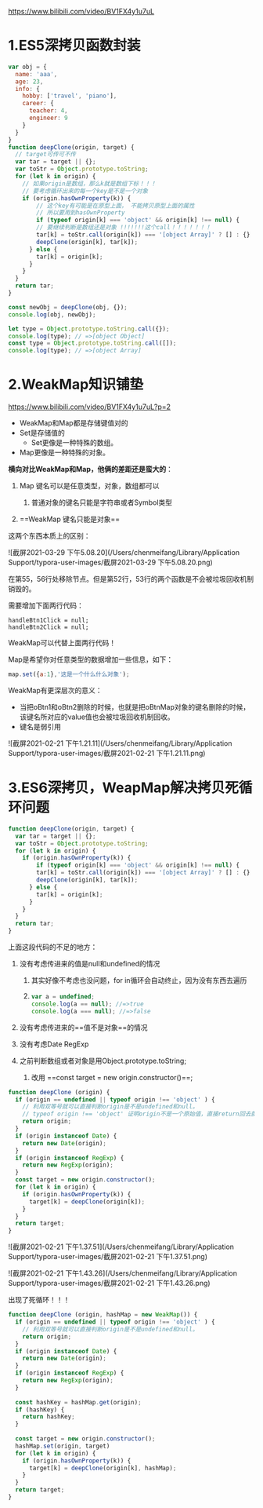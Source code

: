 https://www.bilibili.com/video/BV1FX4y1u7uL

# 1.ES5深拷贝函数封装

```javascript
var obj = {
  name: 'aaa',
  age: 23,
  info: {
    hobby: ['travel', 'piano'],
    career: {
      teacher: 4,
      engineer: 9
    }
  }
}
function deepClone(origin, target) {
  // target可传可不传
  var tar = target || {};
  var toStr = Object.prototype.toString; 
  for (let k in origin) {
    // 如果origin是数组，那么k就是数组下标！！！
    // 要考虑循环出来的每一个key是不是一个对象
    if (origin.hasOwnProperty(k)) {
        // 这个key有可能是在原型上面， 不能拷贝原型上面的属性 
        // 所以要用到hasOwnProperty
        if (typeof origin[k] === 'object' && origin[k] !== null) {
        // 要继续判断是数组还是对象 !!!!!!!这个call！！！！！！！
        tar[k] = toStr.call(origin[k]) === '[object Array]' ? [] : {}
        deepClone(origin[k], tar[k]);
      } else {
        tar[k] = origin[k];
      }
    }
  }
  return tar;
}

const newObj = deepClone(obj, {});
console.log(obj, newObj);
```

```javascript
let type = Object.prototype.toString.call({});
console.log(type); // =>[object Object]
const type = Object.prototype.toString.call([]);
console.log(type); // =>[object Array]
```

# 2.WeakMap知识铺垫

https://www.bilibili.com/video/BV1FX4y1u7uL?p=2

* WeakMap和Map都是存储键值对的
* Set是存储值的
  * Set更像是一种特殊的数组。
* Map更像是一种特殊的对象。



**横向对比WeakMap和Map，他俩的差距还是蛮大的**：

1. Map 键名可以是任意类型，对象，数组都可以
   1. 普通对象的键名只能是字符串或者Symbol类型

2. ==WeakMap 键名只能是对象==



这两个东西本质上的区别：

![截屏2021-03-29 下午5.08.20](/Users/chenmeifang/Library/Application Support/typora-user-images/截屏2021-03-29 下午5.08.20.png)

在第55，56行处移除节点。但是第52行，53行的两个函数是不会被垃圾回收机制销毁的。

需要增加下面两行代码：

```
handleBtn1Click = null;
handleBtn2Click = null;
```

WeakMap可以代替上面两行代码！

Map是希望你对任意类型的数据增加一些信息，如下：

```js
map.set({a:1},'这是一个什么什么对象');
```

WeakMap有更深层次的意义：

* 当把oBtn1和oBtn2删除的时候，也就是把oBtnMap对象的键名删除的时候，该键名所对应的value值也会被垃圾回收机制回收。 
* 键名是弱引用

![截屏2021-02-21 下午1.21.11](/Users/chenmeifang/Library/Application Support/typora-user-images/截屏2021-02-21 下午1.21.11.png)

# 3.ES6深拷贝，WeapMap解决拷贝死循环问题

```js
function deepClone(origin, target) {
  var tar = target || {};
  var toStr = Object.prototype.toString; 
  for (let k in origin) {
    if (origin.hasOwnProperty(k)) {
        if (typeof origin[k] === 'object' && origin[k] !== null) {
        tar[k] = toStr.call(origin[k]) === '[object Array]' ? [] : {}
        deepClone(origin[k], tar[k]);
      } else {
        tar[k] = origin[k];
      }
    }
  }
  return tar;
}
```

上面这段代码的不足的地方：

1. 没有考虑传进来的值是null和undefined的情况

   1. 其实好像不考虑也没问题，for in循环会自动终止，因为没有东西去遍历

   2. ```js
      var a = undefined;
      console.log(a == null); //=>true
      console.log(a === null); //=>false
      ```

2. 没有考虑传进来的==值不是对象==的情况

3. 没有考虑Date  RegExp

4. 之前判断数组或者对象是用Object.prototype.toString;

   1. 改用 ==const target = new origin.constructor()==;

```javascript
function deepClone (origin) {
  if (origin == undefined || typeof origin !== 'object' ) {
    // 利用双等号就可以直接判断origin是不是undefined和null。
    // typeof origin !== 'object' 证明origin不是一个原始值，直接return回去就可以了！！ 
    return origin;
  }
  if (origin instanceof Date) {
    return new Date(origin);
  }
  if (origin instanceof RegExp) {
    return new RegExp(origin);
  }
  const target = new origin.constructor();
  for (let k in origin) {
    if (origin.hasOwnProperty(k)) {
      target[k] = deepClone(origin[k]);
    }
  }
  return target;
}
```



![截屏2021-02-21 下午1.37.51](/Users/chenmeifang/Library/Application Support/typora-user-images/截屏2021-02-21 下午1.37.51.png)

![截屏2021-02-21 下午1.43.26](/Users/chenmeifang/Library/Application Support/typora-user-images/截屏2021-02-21 下午1.43.26.png)

出现了死循环！！！

```javascript
function deepClone (origin, hashMap = new WeakMap()) {
  if (origin == undefined || typeof origin !== 'object' ) {
    // 利用双等号就可以直接判断origin是不是undefined和null。
    return origin;
  }
  if (origin instanceof Date) {
    return new Date(origin);
  }
  if (origin instanceof RegExp) {
    return new RegExp(origin);
  }
  
  const hashKey = hashMap.get(origin);
  if (hashKey) {
    return hashKey;
  }
  
  const target = new origin.constructor();
  hashMap.set(origin, target)
  for (let k in origin) {
    if (origin.hasOwnProperty(k)) {
      target[k] = deepClone(origin[k], hashMap);
    }
  }
  return target;
}
```





















